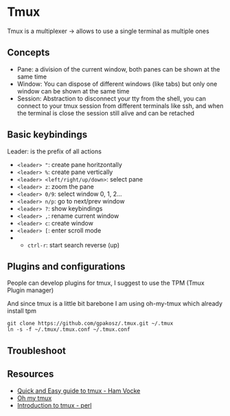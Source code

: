 Tmux
====

Tmux is a multiplexer -> allows to use a single terminal as multiple ones

## Concepts

- Pane: a division of the current window, both panes can be shown at the same time
- Window: You can dispose of different windows (like tabs) but only one window can be shown at the same time
- Session: Abstraction to disconnect your tty from the shell, you can connect to your tmux session from different terminals like ssh, and when the terminal is close the session still alive and can be retached

## Basic keybindings

Leader: <ctrl-b> is the prefix of all actions

- `<leader> "`: create pane horitzontally
- `<leader> %`: create pane vertically
- `<leader> <left/right/up/down>`: select pane
- `<leader> z`: zoom the pane
- `<leader> 0/9`: select window 0, 1, 2...
- `<leader> n/p`: go to next/prev window
- `<leader> ?`: show keybindings
- `<leader> ,`: rename current window
- `<leader> c`: create window
- `<leader> [`: enter scroll mode
- - `ctrl-r`: start search reverse (up)
## Plugins and configurations

People can develop plugins for tmux, I suggest to use the TPM (Tmux Plugin manager)

And since tmux is a little bit barebone I am using oh-my-tmux which already install tpm

```
git clone https://github.com/gpakosz/.tmux.git ~/.tmux
ln -s -f ~/.tmux/.tmux.conf ~/.tmux.conf
```


## Troubleshoot

## Resources
- [Quick and Easy guide to tmux - Ham Vocke](https://www.hamvocke.com/blog/a-quick-and-easy-guide-to-tmux/)
- [Oh my tmux](https://github.com/gpakosz/.tmux)
- [Introduction to tmux - perl](https://www.perl.com/article/an-introduction-to-tmux/)
